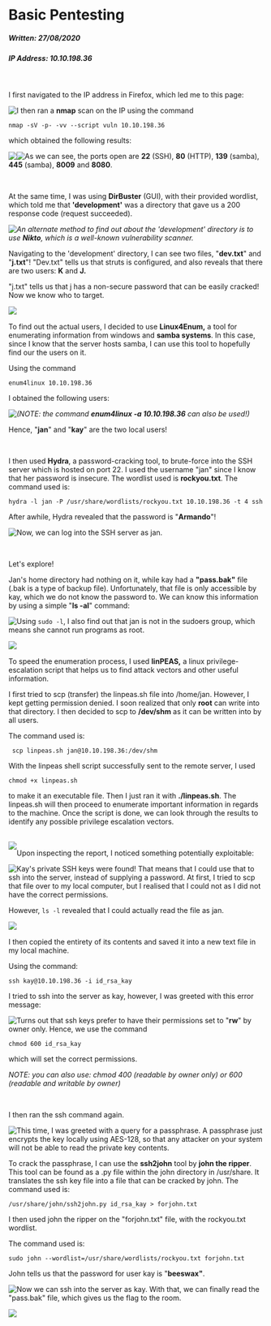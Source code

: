 # Basic Pentesting

##### Written: 27/08/2020

##### IP Address: **10.10.198.36**

<br>

I first navigated to the IP address in Firefox, which led me to this page:

<img style="float: left;" src="screenshots/screenshot1.png">

I then ran a **nmap** scan on the IP using the command

```
nmap -sV -p- -vv --script vuln 10.10.198.36 
```

which obtained the following results:

<img style="float: left;" src="screenshots/screenshot2.png">

<img style="float: left;" src="screenshots/screenshot3.png">

As we can see, the ports open are **22** (SSH), **80** (HTTP), **139** (samba), **445** (samba), **8009** and **8080**.

<br>

At the same time, I was using **DirBuster** (GUI), with their provided wordlist, which told me that **'development'** was a directory that gave us a 200 response code (request succeeded).

<img style="float: left;" src="screenshots/screenshot4.png">

*An alternate method to find out about the 'development' directory is to use **Nikto**, which is a well-known vulnerability scanner.*

Navigating to the 'development' directory, I can see two files, "**dev.txt**" and "**j.txt**"! "Dev.txt" tells us that struts is configured, and also reveals that there are two users: **K** and **J.** 

"j.txt" tells us that j has a non-secure password that can be easily cracked! Now we know who to target.

<img style="float: left;" src="screenshots/screenshot5.png">

<br>

To find out the actual users, I decided to use **Linux4Enum,** a tool for enumerating information from windows and **samba systems**. In this case, since I know that the server hosts samba, I can use this tool to hopefully find our the users on it.

Using the command 

```
enum4linux 10.10.198.36
```

I obtained the following users:

<img style="float: left;" src="screenshots/screenshot6.png">

*(NOTE: the command **enum4linux -a 10.10.198.36** can also be used!)*

Hence, "**jan**" and "**kay**" are the two local users!

<br>

I then used **Hydra**, a password-cracking tool, to brute-force into the SSH server which is hosted on port 22. I used the username "jan" since I know that her password is insecure. The wordlist used is **rockyou.txt**. The command used is:

```
hydra -l jan -P /usr/share/wordlists/rockyou.txt 10.10.198.36 -t 4 ssh
```

After awhile, Hydra revealed that the password is "**Armando**"!

<img style="float: left;" src="screenshots/screenshot7.png">

Now, we can log into the SSH server as jan. 

<br>

Let's explore!

Jan's home directory had nothing on it, while kay had a **"pass.bak"** file (.bak is a type of backup file). Unfortunately, that file is only accessible by kay, which we do not know the password to. We can know this information by using a simple "**ls -al**" command:

<img style="float: left;" src="screenshots/screenshot8.png">

Using ```sudo -l```, I also find out that jan is not in the sudoers group, which means she cannot run programs as root.

<img style="float: left;" src="screenshots/screenshot9.png">

<br>

To speed the enumeration process, I used **linPEAS,** a linux privilege-escalation script that helps us to find attack vectors and other useful information.

I first tried to scp (transfer) the linpeas.sh file into /home/jan. However, I kept getting permission denied. I soon realized that only **root** can write into that directory. I then decided to scp to **/dev/shm** as it can be written into by all users.

The command used is:

```
 scp linpeas.sh jan@10.10.198.36:/dev/shm
```

With the linpeas shell script successfully sent to the remote server, I used 

```
chmod +x linpeas.sh
```

to make it an executable file. Then I just ran it with **./linpeas.sh**. The linpeas.sh will then proceed to enumerate important information in regards to the machine. Once the script is done, we can look through the results to identify any possible privilege escalation vectors.

<br>

<img style="float: left;" src="screenshots/screenshot10.png">

Upon inspecting the report, I noticed something potentially exploitable:

<img style="float: left;" src="screenshots/screenshot11.png">

Kay's private SSH keys were found! That means that I could use that to ssh into the server, instead of supplying a password. At first, I tried to scp that file over to my local computer, but I realised that I could not as I did not have the correct permissions. 

However, ```ls -l``` revealed that I could actually read the file as jan.

<img style="float: left;" src="screenshots/screenshot12.png">

<br>

I then copied the entirety of its contents and saved it into a new text file in my local machine.

Using the command:

```
ssh kay@10.10.198.36 -i id_rsa_kay
```

I tried to ssh into the server as kay, however, I was greeted with this error message:

<img style="float: left;" src="screenshots/screenshot13.png">

Turns out that ssh keys prefer to have their permissions set to "**rw**" by owner only. Hence, we use the command 

```
chmod 600 id_rsa_kay
```

which will set the correct permissions.

*NOTE: you can also use: chmod 400 (readable by owner only) or 600 (readable and writable by owner)*

<br>

I then ran the ssh command again.

<img style="float: left;" src="screenshots/screenshot14.png">

This time, I was greeted with a query for a passphrase. A passphrase just encrypts the key locally using AES-128, so that any attacker on your system will not be able to read the private key contents.

To crack the passphrase, I can use the **ssh2john** tool by **john the ripper**. This tool can be found as a .py file within the john directory in /usr/share. It translates the ssh key file into a file that can be cracked by john. The command used is:

```
/usr/share/john/ssh2john.py id_rsa_kay > forjohn.txt
```

I then used john the ripper on the "forjohn.txt" file, with the rockyou.txt wordlist.

The command used is: 

```
sudo john --wordlist=/usr/share/wordlists/rockyou.txt forjohn.txt
```

John tells us that the password for user kay is "**beeswax"**.

<img style="float: left;" src="screenshots/screenshot15.png">

Now we can ssh into the server as kay. With that, we can finally read the "pass.bak" file, which gives us the flag to the room.

<img style="float: left;" src="screenshots/screenshot16.png">

